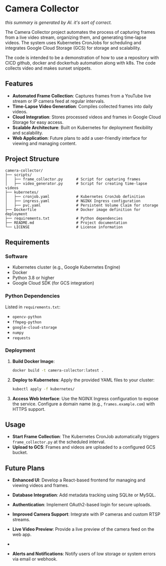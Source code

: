 # Camera Collector

_this summary is generated by AI. it's sort of correct._

The Camera Collector project automates the process of capturing frames from a live video stream, organizing them, and
generating time-lapse videos. The system uses Kubernetes CronJobs for scheduling and integrates Google Cloud Storage (GCS) for storage and scalability.

The code is intended to be a demonstration of how to use a repository with CICD github, docker and dockerhub automation
along with k8s. The code collects video and makes sunset snippets. 

## Features

- **Automated Frame Collection**: Captures frames from a YouTube live stream or IP camera feed at regular intervals.
- **Time-Lapse Video Generation**: Compiles collected frames into daily videos.
- **Cloud Integration**: Stores processed videos and frames in Google Cloud Storage for easy access.
- **Scalable Architecture**: Built on Kubernetes for deployment flexibility and scalability.
- **Web Application**: Future plans to add a user-friendly interface for viewing and managing content.

## Project Structure

```
camera-collector/
├── scripts/
│   ├── frame_collector.py      # Script for capturing frames
│   ├── video_generator.py      # Script for creating time-lapse videos
├── kubernetes/
│   ├── cronjob.yaml            # Kubernetes CronJob definition
│   ├── ingress.yaml            # NGINX Ingress configuration
│   ├── pvc.yaml                # Persistent Volume Claim for storage
├── Dockerfile                  # Docker image definition for deployment
├── requirements.txt            # Python dependencies
├── README.md                   # Project documentation
└── LICENSE                     # License information
```

## Requirements

### Software

- Kubernetes cluster (e.g., Google Kubernetes Engine)
- Docker
- Python 3.8 or higher
- Google Cloud SDK (for GCS integration)

### Python Dependencies

Listed in `requirements.txt`:

- `opencv-python`
- `ffmpeg-python`
- `google-cloud-storage`
- `numpy`
- `requests`

### Deployment

1. **Build Docker Image**:
   ```bash
   docker build -t camera-collector:latest .
   ```

2. **Deploy to Kubernetes**:
   Apply the provided YAML files to your cluster:
   ```bash
   kubectl apply -f kubernetes/
   ```

3. **Access Web Interface**:
   Use the NGINX Ingress configuration to expose the service. Configure a domain name (e.g., `frames.example.com`) with
   HTTPS support.

## Usage

- **Start Frame Collection**: The Kubernetes CronJob automatically triggers `frame_collector.py` at the scheduled
  interval.
- **Upload to GCS**: Frames and videos are uploaded to a configured GCS bucket.

## Future Plans

- **Enhanced UI**: Develop a React-based frontend for managing and viewing videos and frames.
- **Database Integration**: Add metadata tracking using SQLite or MySQL.
- **Authentication**: Implement OAuth2-based login for secure uploads.
- **Improved Camera Support**: Integrate with IP cameras and custom RTSP streams.
- **Live Video Preview**: Provide a live preview of the camera feed on the web app.

- 
- **Alerts and Notifications**: Notify users of low storage or system errors via email or webhook.

